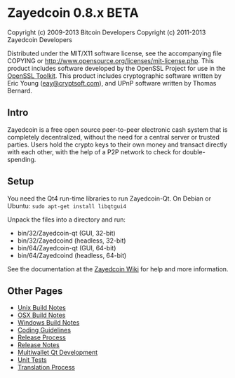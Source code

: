 Zayedcoin 0.8.x BETA
====================

Copyright (c) 2009-2013 Bitcoin Developers
Copyright (c) 2011-2013 Zayedcoin Developers

Distributed under the MIT/X11 software license, see the accompanying
file COPYING or http://www.opensource.org/licenses/mit-license.php.
This product includes software developed by the OpenSSL Project for use in the [OpenSSL Toolkit](http://www.openssl.org/). This product includes
cryptographic software written by Eric Young ([eay@cryptsoft.com](mailto:eay@cryptsoft.com)), and UPnP software written by Thomas Bernard.


Intro
---------------------
Zayedcoin is a free open source peer-to-peer electronic cash system that is
completely decentralized, without the need for a central server or trusted
parties.  Users hold the crypto keys to their own money and transact directly
with each other, with the help of a P2P network to check for double-spending.


Setup
---------------------
You need the Qt4 run-time libraries to run Zayedcoin-Qt. On Debian or Ubuntu:
	`sudo apt-get install libqtgui4`

Unpack the files into a directory and run:

- bin/32/Zayedcoin-qt (GUI, 32-bit)
- bin/32/Zayedcoind (headless, 32-bit)
- bin/64/Zayedcoin-qt (GUI, 64-bit)
- bin/64/Zayedcoind (headless, 64-bit)

See the documentation at the [Zayedcoin Wiki](http://Zayedcoin.info)
for help and more information.


Other Pages
---------------------
- [Unix Build Notes](build-unix.md)
- [OSX Build Notes](build-osx.md)
- [Windows Build Notes](build-msw.md)
- [Coding Guidelines](coding.md)
- [Release Process](release-process.md)
- [Release Notes](release-notes.md)
- [Multiwallet Qt Development](multiwallet-qt.md)
- [Unit Tests](unit-tests.md)
- [Translation Process](translation_process.md)
